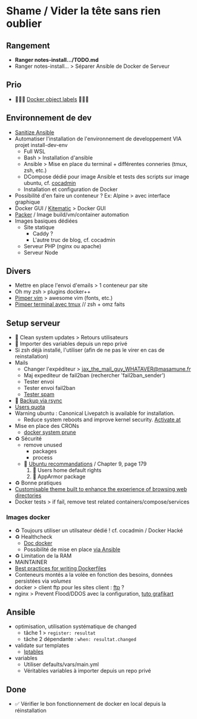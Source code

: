 # Shame / Vider la tête sans rien oublier

## Rangement

- **Ranger notes-install.../TODO.md**
- Ranger notes-install... > Séparer Ansible de Docker de Serveur

## Prio

- 🚨🚨🚨 [Docker object labels](https://docs.docker.com/config/labels-custom-metadata/) 🚨🚨🚨

## Environnement de dev

- [Sanitize Ansible](https://docs.ansible.com/ansible/2.3/dev_guide/testing_sanity.html)
- Automatiser l'installation de l'environnement de developpement VIA projet install-dev-env
  - Full WSL
  - Bash > Installation d'ansible
  - Ansible > Mise en place du terminal + différentes conneries (tmux, zsh, etc.)
  - DCompose dédié pour image Ansible et tests des scripts sur image ubuntu, cf. [cocadmin](https://www.youtube.com/watch?v=yqLPUOsy-8M)
  - Installation et configuration de Docker
- Possibilité d'en faire un conteneur ? Ex: Alpine > avec interface graphique
- Docker GUI / [Kitematic](https://kitematic.com/) > Docker GUI
- [Packer](https://www.packer.io/) / Image build/vm/container automation
- Images basiques dédiées
  - Site statique
    - Caddy ?
    - L'autre truc de blog, cf. cocadmin
  - Serveur PHP (nginx ou apache)
  - Serveur Node

## Divers

- Mettre en place l'envoi d'emails > 1 conteneur par site
- Oh my zsh > plugins docker++
- [Pimper vim](https://github.com/amix/vimrc) > awesome vim (fonts, etc.)
- [Pimper terminal avec tmux](https://www.grafikart.fr/tutoriels/pimp-my-shell-750) // zsh + omz faits

## Setup serveur

- 🐛 Clean system updates > Retours utilisateurs
- 🌱 Importer des variables depuis un repo privé
- Si zsh déjà installé, l'utiliser (afin de ne pas le virer en cas de reinstallation)
- Mails
  - Changer l'expéditeur > jax_the_mail_guy_WHATAVER@masamune.fr
  - Maj expediteur de fail2ban (rechercher 'fail2ban_sender')
  - Tester envoi
  - Tester envoi fail2ban
  - [Tester spam](https://www.mail-tester.com/)
- 🌱 [Backup via rsync](https://www.grafikart.fr/tutoriels/rsync-1012)
- [Users quota](https://www.digitalocean.com/community/tutorials/how-to-set-filesystem-quotas-on-ubuntu-18-04)
- Warning ubuntu : Canonical Livepatch is available for installation.
  - Reduce system reboots and improve kernel security. [Activate at](https://ubuntu.com/livepatch)
- Mise en place des CRONs
  - [docker system prune](https://docs.docker.com/config/pruning/)
- ♻️ Sécurité
  - remove unused
    - packages
    - process
  - 🌱 [Ubuntu recommandations](https://help.ubuntu.com/lts/serverguide/serverguide.pdf) / Chapter 9, page 179
     1. 🌱 Users home default rights
     2. 🌱 AppArmor package
- ♻️ Bonne pratiques
- [Customisable theme built to enhance the experience of browsing web directories](https://github.com/oupala/apaxy)
- Docker tests > if fail, remove test related containers/compose/services

### Images docker

- ♻️ Toujours utiliser un utilsateur dédié ! cf. cocadmin / Docker Hacké
- ♻️ Healthcheck
  - [Doc docker](https://docs.docker.com/engine/reference/builder/#healthcheck)
  - Possibilité de mise en place [via Ansible](https://docs.ansible.com/ansible/latest/modules/docker_container_module.html#parameter-healthcheck)
- ♻️ Limitation de la RAM
- MAINTAINER
- [Best practices for writing Dockerfiles](https://docs.docker.com/develop/develop-images/dockerfile_best-practices/)
- Conteneurs montés a la volée en fonction des besoins, données persistées via *volumes*
- docker > client ftp pour les sites client : [ftp](https://www.grafikart.fr/tutoriels/proftpd-755) ?
- nginx > Prevent Flood/DDOS avec la configuration, [tuto grafikart](https://www.grafikart.fr/tutoriels/flood-ddos-fail2ban-884)

## Ansible

- optimisation, utilisation systématique de changed
  - tâche 1 > `register: resultat`
  - tâche 2 dépendante : `when: resultat.changed`
- validate sur templates
  - [Iptables](https://www.grafikart.fr/tutoriels/iptables-694)
- variables
  - Utiliser defaults/vars/main.yml
  - Véritables variables à importer depuis un repo privé

## Done

- ✅ Vérifier le bon fonctionnement de docker en local depuis la réinstallation
